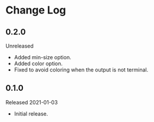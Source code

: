 # Change Log

## 0.2.0

Unreleased

- Added min-size option.
- Added color option.
- Fixed to avoid coloring when the output is not terminal.

## 0.1.0

Released 2021-01-03

- Initial release.

